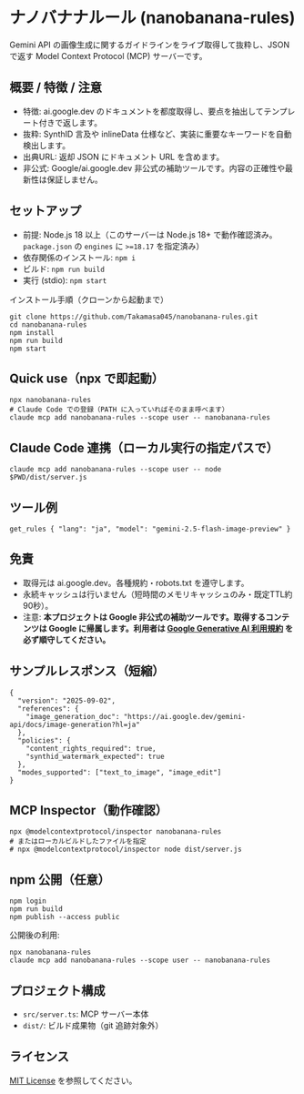# ナノバナナルール (nanobanana-rules)

Gemini API の画像生成に関するガイドラインをライブ取得して抜粋し、JSON で返す Model Context Protocol (MCP) サーバーです。

## 概要 / 特徴 / 注意

- 特徴: ai.google.dev のドキュメントを都度取得し、要点を抽出してテンプレート付きで返します。
- 抜粋: SynthID 言及や inlineData 仕様など、実装に重要なキーワードを自動検出します。
- 出典URL: 返却 JSON にドキュメント URL を含めます。
- 非公式: Google/ai.google.dev 非公式の補助ツールです。内容の正確性や最新性は保証しません。

## セットアップ

- 前提: Node.js 18 以上（このサーバーは Node.js 18+ で動作確認済み。`package.json` の `engines` に `>=18.17` を指定済み）
- 依存関係のインストール: `npm i`
- ビルド: `npm run build`
- 実行 (stdio): `npm start`

インストール手順（クローンから起動まで）

```
git clone https://github.com/Takamasa045/nanobanana-rules.git
cd nanobanana-rules
npm install
npm run build
npm start
```

## Quick use（npx で即起動）

```
npx nanobanana-rules
# Claude Code での登録（PATH に入っていればそのまま呼べます）
claude mcp add nanobanana-rules --scope user -- nanobanana-rules
```

## Claude Code 連携（ローカル実行の指定パスで）

```
claude mcp add nanobanana-rules --scope user -- node $PWD/dist/server.js
```

## ツール例

```
get_rules { "lang": "ja", "model": "gemini-2.5-flash-image-preview" }
```

## 免責

- 取得元は ai.google.dev。各種規約・robots.txt を遵守します。
- 永続キャッシュは行いません（短時間のメモリキャッシュのみ・既定TTL約90秒）。
- 注意: **本プロジェクトは Google 非公式の補助ツールです。取得するコンテンツは Google に帰属します。利用者は [Google Generative AI 利用規約](https://policies.google.com/terms/generative-ai?hl=ja) を必ず順守してください。**

## サンプルレスポンス（短縮）

```
{
  "version": "2025-09-02",
  "references": {
    "image_generation_doc": "https://ai.google.dev/gemini-api/docs/image-generation?hl=ja"
  },
  "policies": {
    "content_rights_required": true,
    "synthid_watermark_expected": true
  },
  "modes_supported": ["text_to_image", "image_edit"]
}
```

## MCP Inspector（動作確認）

```
npx @modelcontextprotocol/inspector nanobanana-rules
# またはローカルビルドしたファイルを指定
# npx @modelcontextprotocol/inspector node dist/server.js
```

## npm 公開（任意）

```
npm login
npm run build
npm publish --access public
```

公開後の利用:

```
npx nanobanana-rules
claude mcp add nanobanana-rules --scope user -- nanobanana-rules
```

## プロジェクト構成

- `src/server.ts`: MCP サーバー本体
- `dist/`: ビルド成果物（git 追跡対象外）

## ライセンス

[MIT License](LICENSE) を参照してください。
